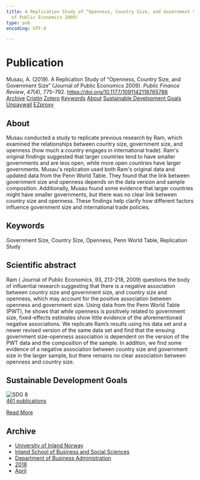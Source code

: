 ```yaml
---
title: A Replication Study of “Openness, Country Size, and Government Size” (Journal
  of Public Economics 2009)
type: pub
encoding: UTF-8

---
```

<h1>Publication</h1>
<article id="csl-bib-container-8XHY46MM" class="csl-bib-container">
  <div class="csl-bib-body"> <div class="csl-entry">Musau, A. (2019). A Replication Study of “Openness, Country Size, and Government Size” (Journal of Public Economics 2009). <i>Public Finance Review</i>, <i>47</i>(4), 775–792. <a href="https://doi.org/10.1177/1091142118765786">https://doi.org/10.1177/1091142118765786</a></div> </div>
  <div class="csl-bib-buttons">
    <a href="#taxonomy-article-8XHY46MM" alt="archive" class="csl-bib-button">Archive</a>
    <a href="https://app.cristin.no/results/show.jsf?id=1578853" alt="Cristin" class="csl-bib-button">Cristin</a>
    <a href="http://zotero.org/groups/5881554/items/8XHY46MM" alt="Zotero" class="csl-bib-button">Zotero</a>
    <a href="#keywords-article-8XHY46MM" alt="keywords" class="csl-bib-button">Keywords</a>
    <a href="#about-article-8XHY46MM" alt="about_pub" class="csl-bib-button">About</a>
    <a href="#sdg-article-8XHY46MM" alt="sdg" class="csl-bib-button">Sustainable Development Goals</a>
    <a href="https://doi.org/10.1177/1091142118765786" alt="Unpaywall" class="csl-bib-button">Unpaywall</a>
    <a href="https://doi.org/10.1177/1091142118765786" alt="EZproxy" class="csl-bib-button">EZproxy</a>
  </div>
  <div id="csl-bib-meta-container-8XHY46MM"></div>
</article>
<div id="csl-bib-meta-8XHY46MM" class="csl-bib-meta">
  <article id="about-article-8XHY46MM" class="about_pub-article">
    <h1>About</h1>
    Musau conducted a study to replicate previous research by Ram, which examined the relationships between country size, government size, and openness (how much a country engages in international trade). Ram's original findings suggested that larger countries tend to have smaller governments and are less open, while more open countries have larger governments. Musau's replication used both Ram's original data and updated data from the Penn World Table. They found that the link between government size and openness depends on the data version and sample composition. Additionally, Musau found some evidence that larger countries might have smaller governments, but there was no clear link between country size and openness. These findings help clarify how different factors influence government size and international trade policies.
  </article>
  <article id="keywords-article-8XHY46MM" class="keywords-article">
    <h1>Keywords</h1>
    Government Size, Country Size, Openness, Penn World Table, Replication Study
  </article>
  <article id="abstract-article-8XHY46MM" class="abstract-article">
    <h1>Scientific abstract</h1>
    Ram ( Journal of Public Economics, 93, 213-218, 2009) questions the body of influential research suggesting that there is a negative association between country size and government size, and country size and openness, which may account for the positive association between openness and government size. Using data from the Penn World Table (PWT), he shows that while openness is positively related to government size, fixed-effects estimates show little evidence of the aforementioned negative associations. We replicate Ram’s results using his data set and a newer revised version of the same data set and find that the ensuing government size–openness association is dependent on the version of the PWT data and the composition of the sample. In addition, we find some evidence of a negative association between country size and government size in the larger sample, but there remains no clear association between openness and country size.
  </article>
  <article id="sdg-article-8XHY46MM" class="sdg-article">
    <h1>Sustainable Development Goals</h1>
    <div class="sdg-container"><div id="sdg8" class="sdg">
        <img src="{{< params subfolder >}}images/sdg/sdg08_en.png" class="image" alt="SDG 8">
        <div class="sdg-overlay">
          <a href="{{< params subfolder >}}en/archive/?sdg=8#archive" class="sdg-publication-count"><span>461</span> publications</a>
          <p><a href="https://sdgs.un.org/goals/goal8" class="sdg-read-more">Read More</a></p>
        </div>
      </div></div>
  </article>
  <article id="taxonomy-article-8XHY46MM" class="taxonomy-article">
    <h1>Archive</h1>
    <ul>
      <li><a href="{{< params subfolder >}}en/archive/?key=3DCRN523">University of Inland Norway</a></li>
      <li><a href="{{< params subfolder >}}en/archive/?key=DU8Q9LN9">Inland School of Business and Social Sciences</a></li>
      <li><a href="{{< params subfolder >}}en/archive/?key=3IQA89I8">Department of Business Administration</a></li>
      <li><a href="{{< params subfolder >}}en/archive/?key=J22GWYYH">2018</a></li>
      <li><a href="{{< params subfolder >}}en/archive/?key=9ARGKL78">April</a></li>
    </ul>
  </article>
</div>

